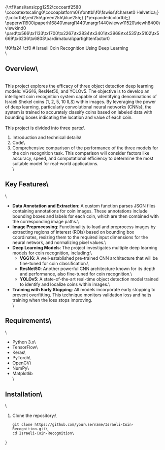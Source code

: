 {\rtf1\ansi\ansicpg1252\cocoartf2580
\cocoatextscaling0\cocoaplatform0{\fonttbl\f0\fswiss\fcharset0 Helvetica;}
{\colortbl;\red255\green255\blue255;}
{\*\expandedcolortbl;;}
\paperw11900\paperh16840\margl1440\margr1440\vieww11520\viewh8400\viewkind0
\pard\tx566\tx1133\tx1700\tx2267\tx2834\tx3401\tx3968\tx4535\tx5102\tx5669\tx6236\tx6803\pardirnatural\partightenfactor0

\f0\fs24 \cf0 # Israeli Coin Recognition Using Deep Learning\
\
## Overview\
\
This project explores the efficacy of three object detection deep learning models: VGG16, ResNet50, and YOLOv5. The objective is to develop an intelligent coin recognition system capable of identifying denominations of Israeli Shekel coins (1, 2, 5, 10 ILS) within images. By leveraging the power of deep learning, particularly convolutional neural networks (CNNs), the system is trained to accurately classify coins based on labeled data with bounding boxes indicating the location and value of each coin.\
\
This project is divided into three parts:\
1. Introduction and technical details\
2. Code\
3. Comprehensive comparison of the performance of the three models for the coin recognition task. This comparison will consider factors like accuracy, speed, and computational efficiency to determine the most suitable model for real-world applications.\
\
## Key Features\
\
- **Data Annotation and Extraction**: A custom function parses JSON files containing annotations for coin images. These annotations include bounding boxes and labels for each coin, which are then combined with the corresponding image paths.\
- **Image Preprocessing**: Functionality to load and preprocess images by extracting regions of interest (ROIs) based on bounding box coordinates, resizing them to the required input dimensions for the neural network, and normalizing pixel values.\
- **Deep Learning Models**: The project investigates multiple deep learning models for coin recognition, including:\
  - **VGG16**: A well-established pre-trained CNN architecture that will be fine-tuned for coin classification.\
  - **ResNet50**: Another powerful CNN architecture known for its depth and performance, also fine-tuned for coin recognition.\
  - **YOLOv5**: A state-of-the-art real-time object detection model trained to identify and localize coins within images.\
- **Training with Early Stopping**: All models incorporate early stopping to prevent overfitting. This technique monitors validation loss and halts training when the loss stops improving.\
\
## Requirements\
\
- Python 3.x\
- TensorFlow\
- Keras\
- PyTorch\
- OpenCV\
- NumPy\
- Matplotlib\
\
## Installation\
\
1. Clone the repository:\
   ```bash\
   git clone https://github.com/yourusername/Israeli-Coin-Recognition.git\
   cd Israeli-Coin-Recognition\
}
